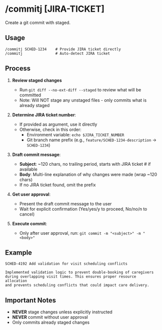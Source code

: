 # /commitj [JIRA-TICKET]

Create a git commit with staged.

## Usage

```
/commitj SCHED-1234    # Provide JIRA ticket directly
/commitj               # Auto-detect JIRA ticket
```

## Process

1. **Review staged changes**
   - Run `git diff --no-ext-diff --staged` to review what will be committed
   - Note: Will NOT stage any unstaged files - only commits what is already staged

2. **Determine JIRA ticket number**:
   - If provided as argument, use it directly
   - Otherwise, check in this order:
     - Environment variable: `echo $JIRA_TICKET_NUMBER`
     - Git branch name prefix (e.g., `feature/SCHED-1234-description` → `SCHED-1234`)

3. **Draft commit message**:
   - **Subject**: ~120 chars, no trailing period, starts with JIRA ticket # if available
   - **Body**: Multi-line explanation of why changes were made (wrap ~120 chars)
   - If no JIRA ticket found, omit the prefix

4. **Get user approval**:
   - Present the draft commit message to the user
   - Wait for explicit confirmation (Yes/yes/y to proceed, No/no/n to cancel)

5. **Execute commit**:
   - Only after user approval, run: `git commit -m "<subject>" -m "<body>"`

## Example

```
SCHED-4192 Add validation for visit scheduling conflicts

Implemented validation logic to prevent double-booking of caregivers
during overlapping visit times. This ensures proper resource allocation
and prevents scheduling conflicts that could impact care delivery.
```

## Important Notes

- **NEVER** stage changes unless explicitly instructed
- **NEVER** commit without user approval
- Only commits already staged changes
